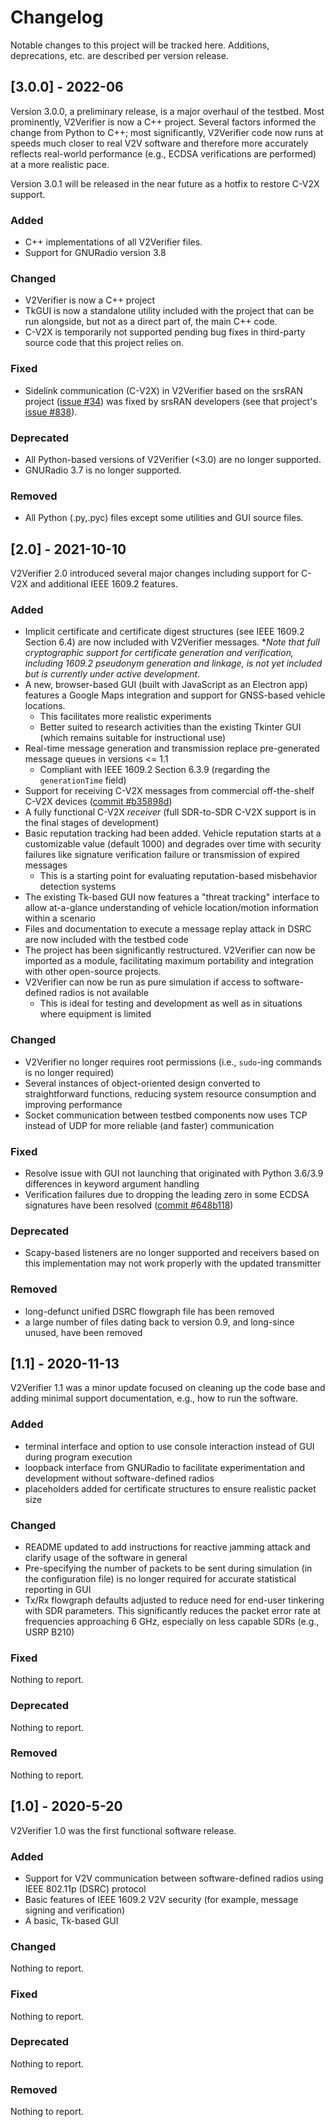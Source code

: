 # Changelog
Notable changes to this project will be tracked here. Additions, deprecations, etc. are described per version release.

## [3.0.0] - 2022-06
Version 3.0.0, a preliminary release, is a major overhaul of the testbed. Most prominently, V2Verifier is now a C++ project. Several factors 
informed the change from Python to C++; most significantly, V2Verifier code now runs at speeds much closer to real
V2V software and therefore more accurately reflects real-world performance (e.g., ECDSA verifications are performed)
at a more realistic pace. 

Version 3.0.1 will be released in the near future as a hotfix to restore C-V2X support.

### Added
- C++ implementations of all V2Verifier files.
- Support for GNURadio version 3.8
### Changed
- V2Verifier is now a C++ project
- TkGUI is now a standalone utility included with the project that can be run alongside,
but not as a direct part of, the main C++ code.
- C-V2X is temporarily not supported pending bug fixes in third-party source code that this project relies on.
### Fixed
- Sidelink communication (C-V2X) in V2Verifier based on the srsRAN project ([issue #34](https://github.com/twardokus/v2verifier/issues/34)) was fixed by srsRAN developers (see that project's [issue #838](https://github.com/srsran/srsRAN/issues/838)).
### Deprecated
- All Python-based versions of V2Verifier (<3.0) are no longer supported.
- GNURadio 3.7 is no longer supported. 
### Removed
- All Python (.py,.pyc) files except some utilities and GUI source files.

## [2.0] - 2021-10-10
V2Verifier 2.0 introduced several major changes including support for C-V2X and additional IEEE 1609.2 features.
### Added
- Implicit certificate and certificate digest structures (see IEEE 1609.2 Section 6.4) are now included with V2Verifier messages. \*_Note that full cryptographic support for certificate generation and verification, including 1609.2 pseudonym generation and linkage, is not yet included but is currently under active development_.
- A new, browser-based GUI (built with JavaScript as an Electron app) features a Google Maps integration and support for GNSS-based vehicle locations.
    - This facilitates more realistic experiments
    - Better suited to research activities than the existing Tkinter GUI (which remains suitable for instructional use)
- Real-time message generation and transmission replace pre-generated message queues in versions <= 1.1
    - Compliant with IEEE 1609.2 Section 6.3.9 (regarding the `generationTime` field)
- Support for receiving C-V2X messages from commercial off-the-shelf C-V2X devices ([commit #b35898d](https://github.com/twardokus/v2verifier/commits/master?before=8655d3f1db9c398f9496732a3307af6d7617fb92+70&branch=master))
- A fully functional C-V2X _receiver_ (full SDR-to-SDR C-V2X support is in the final stages of development)
- Basic reputation tracking had been added. Vehicle reputation starts at a customizable value (default 1000) and degrades over time with security failures like signature verification failure or transmission of expired messages
    - This is a starting point for evaluating reputation-based misbehavior detection systems
- The existing Tk-based GUI now features a "threat tracking" interface to allow at-a-glance understanding of vehicle location/motion information within a scenario
- Files and documentation to execute a message replay attack in DSRC are now included with the testbed code
- The project has been significantly restructured. V2Verifier can now be imported as a module, facilitating maximum portability and integration with other open-source projects.
- V2Verifier can now be run as pure simulation if access to software-defined radios is not available
    - This is ideal for testing and development as well as in situations where equipment is limited
### Changed
- V2Verifier no longer requires root permissions (i.e., `sudo`-ing commands is no longer required)
- Several instances of object-oriented design converted to straightforward functions, reducing system resource consumption and improving performance
- Socket communication between testbed components now uses TCP instead of UDP for more reliable (and faster) communication
### Fixed
- Resolve issue with GUI not launching that originated with Python 3.6/3.9 differences in keyword argument handling
- Verification failures due to dropping the leading zero in some ECDSA signatures have been resolved ([commit #648b118](https://github.com/twardokus/v2verifier/commit/648b11883d4f4b71055d84c9cfc6b1c548654160))
### Deprecated
- Scapy-based listeners are no longer supported and receivers based on this implementation may not work properly with the updated transmitter
### Removed
- long-defunct unified DSRC flowgraph file has been removed
- a large number of files dating back to version 0.9, and long-since unused, have been removed


## [1.1] - 2020-11-13
V2Verifier 1.1 was a minor update focused on cleaning up the code base and adding minimal support documentation, e.g., how to run the software.

### Added
- terminal interface and option to use console interaction instead of GUI during program execution
- loopback interface from GNURadio to facilitate experimentation and development without software-defined radios
- placeholders added for certificate structures to ensure realistic packet size
### Changed
- README updated to add instructions for reactive jamming attack and clarify usage of the software in general
- Pre-specifying the number of packets to be sent during simulation (in the configuration file) is no longer required for accurate statistical reporting in GUI
- Tx/Rx flowgraph defaults adjusted to reduce need for end-user tinkering with SDR parameters. This significantly reduces the packet error rate at frequencies approaching 6 GHz, especially on less capable SDRs (e.g., USRP B210)
### Fixed
Nothing to report.
### Deprecated
Nothing to report.
### Removed
Nothing to report.

## [1.0] - 2020-5-20
V2Verifier 1.0 was the first functional software release.

### Added
- Support for V2V communication between software-defined radios using IEEE 802.11p (DSRC) protocol
- Basic features of IEEE 1609.2 V2V security (for example, message signing and verification)
- A basic, Tk-based GUI
### Changed
Nothing to report.
### Fixed
Nothing to report.
### Deprecated
Nothing to report.
### Removed
Nothing to report.
